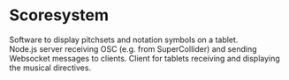 # Scoresystem
Software to display pitchsets and notation symbols on a tablet. <br>
Node.js server receiving OSC (e.g. from SuperCollider) and sending Websocket messages to clients.
Client for tablets receiving and displaying the musical directives. 
